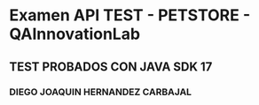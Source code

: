 # Examen API TEST - PETSTORE - QAInnovationLab
## TEST PROBADOS CON JAVA SDK 17 
### DIEGO JOAQUIN HERNANDEZ CARBAJAL
